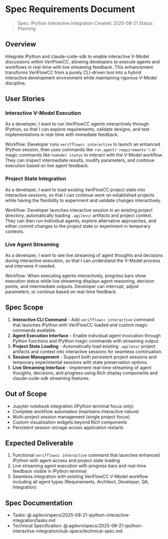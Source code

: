# Spec Requirements Document

> Spec: IPython Interactive Integration
> Created: 2025-08-21
> Status: Planning

## Overview

Integrate IPython and claude-code-sdk to enable interactive V-Model discussions within VeriFlowCC, allowing developers to execute agents and workflows in real-time with live streaming feedback. This enhancement transforms VeriFlowCC from a purely CLI-driven tool into a hybrid interactive development environment while maintaining rigorous V-Model discipline.

## User Stories

### Interactive V-Model Execution

As a developer, I want to run VeriFlowCC agents interactively through IPython, so that I can explore requirements, validate designs, and test implementations in real-time with immediate feedback.

Workflow: Developer runs `verifflowcc interactive` to launch an enhanced IPython session, then uses commands like `run_agent('requirements')` or magic commands like `%vmodel status` to interact with the V-Model workflow. They can inspect intermediate results, modify parameters, and continue execution based on live agent feedback.

### Project State Integration

As a developer, I want to load existing VeriFlowCC project state into interactive sessions, so that I can continue work on established projects while having the flexibility to experiment and validate changes interactively.

Workflow: Developer launches interactive session in an existing project directory, automatically loading `.agilevv/` artifacts and project context. They can then run individual agents, explore alternative approaches, and either commit changes to the project state or experiment in temporary contexts.

### Live Agent Streaming

As a developer, I want to see live streaming of agent thoughts and decisions during interactive execution, so that I can understand the V-Model process and intervene if needed.

Workflow: When executing agents interactively, progress bars show execution status while live streaming displays agent reasoning, decision points, and intermediate outputs. Developer can interrupt, adjust parameters, or continue based on real-time feedback.

## Spec Scope

1. **Interactive CLI Command** - Add `verifflowcc interactive` command that launches IPython with VeriFlowCC loaded and custom magic commands available.
1. **Agent Execution Interface** - Enable individual agent invocation through Python functions and IPython magic commands with streaming output.
1. **Project State Loading** - Automatically load existing `.agilevv/` project artifacts and context into interactive sessions for seamless continuation.
1. **Session Management** - Support both persistent project sessions and temporary experimental sessions with state preservation options.
1. **Live Streaming Interface** - Implement real-time streaming of agent thoughts, decisions, and progress using Rich display components and claude-code-sdk streaming features.

## Out of Scope

- Jupyter notebook integration (IPython terminal focus only)
- Complete workflow automation (maintains interactive nature)
- Multi-project session management (single project focus)
- Custom visualization widgets beyond Rich components
- Persistent session storage across application restarts

## Expected Deliverable

1. Functional `verifflowcc interactive` command that launches enhanced IPython with agent access and project state loading
1. Live streaming agent execution with progress bars and real-time feedback visible in IPython terminal
1. Seamless integration with existing VeriFlowCC V-Model workflow including all agent types (Requirements, Architect, Developer, QA, Integration)

## Spec Documentation

- Tasks: @.agilevv/specs/2025-08-21-ipython-interactive-integration/tasks.md
- Technical Specification: @.agilevv/specs/2025-08-21-ipython-interactive-integration/sub-specs/technical-spec.md
